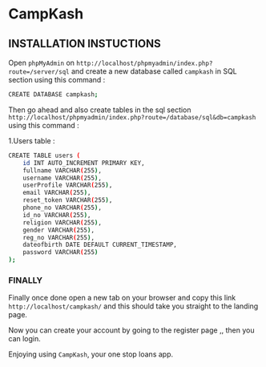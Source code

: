 # CampKash

## INSTALLATION INSTUCTIONS

Open `phpMyAdmin` on `http://localhost/phpmyadmin/index.php?route=/server/sql` and create a new database called `campkash` in SQL section using this command :

```bash
CREATE DATABASE campkash;
```

Then go ahead and also create tables in the sql section `http://localhost/phpmyadmin/index.php?route=/database/sql&db=campkash` using this command :

1.Users table :

```bash
CREATE TABLE users (
    id INT AUTO_INCREMENT PRIMARY KEY,
    fullname VARCHAR(255),
    username VARCHAR(255),
    userProfile VARCHAR(255),
    email VARCHAR(255),
    reset_token VARCHAR(255),
    phone_no VARCHAR(255),
    id_no VARCHAR(255),
    religion VARCHAR(255),
    gender VARCHAR(255),
    reg_no VARCHAR(255),
    dateofbirth DATE DEFAULT CURRENT_TIMESTAMP,
    password VARCHAR(255)
);
```

### FINALLY

Finally once done open a new tab on your browser and copy this link `http://localhost/campkash/` and this should take you straight to the landing page.

Now you can create your account by going to the register page ,, then you can login.

Enjoying using `CampKash`, your one stop loans app.